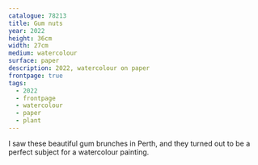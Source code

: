 ```yaml
---
catalogue: 78213
title: Gum nuts
year: 2022
height: 36cm
width: 27cm
medium: watercolour
surface: paper
description: 2022, watercolour on paper
frontpage: true
tags: 
  - 2022
  - frontpage
  - watercolour
  - paper
  - plant
---
```

I saw these beautiful gum brunches in Perth, and they turned out to be a perfect subject for a watercolour painting.
